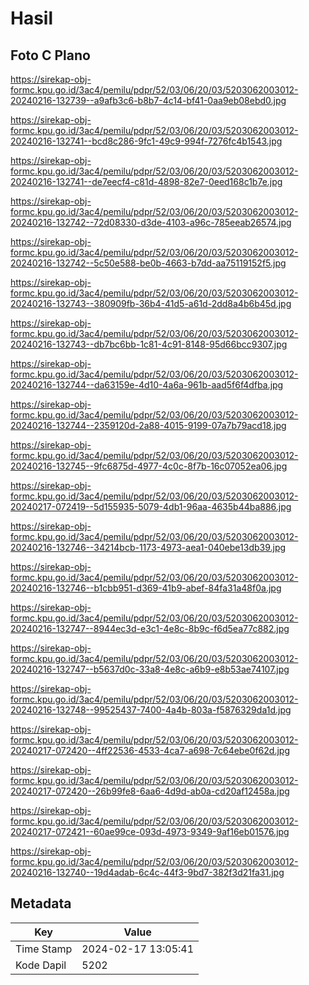 # Hasil

## Foto C Plano

https://sirekap-obj-formc.kpu.go.id/3ac4/pemilu/pdpr/52/03/06/20/03/5203062003012-20240216-132739--a9afb3c6-b8b7-4c14-bf41-0aa9eb08ebd0.jpg

https://sirekap-obj-formc.kpu.go.id/3ac4/pemilu/pdpr/52/03/06/20/03/5203062003012-20240216-132741--bcd8c286-9fc1-49c9-994f-7276fc4b1543.jpg

https://sirekap-obj-formc.kpu.go.id/3ac4/pemilu/pdpr/52/03/06/20/03/5203062003012-20240216-132741--de7eecf4-c81d-4898-82e7-0eed168c1b7e.jpg

https://sirekap-obj-formc.kpu.go.id/3ac4/pemilu/pdpr/52/03/06/20/03/5203062003012-20240216-132742--72d08330-d3de-4103-a96c-785eeab26574.jpg

https://sirekap-obj-formc.kpu.go.id/3ac4/pemilu/pdpr/52/03/06/20/03/5203062003012-20240216-132742--5c50e588-be0b-4663-b7dd-aa75119152f5.jpg

https://sirekap-obj-formc.kpu.go.id/3ac4/pemilu/pdpr/52/03/06/20/03/5203062003012-20240216-132743--380909fb-36b4-41d5-a61d-2dd8a4b6b45d.jpg

https://sirekap-obj-formc.kpu.go.id/3ac4/pemilu/pdpr/52/03/06/20/03/5203062003012-20240216-132743--db7bc6bb-1c81-4c91-8148-95d66bcc9307.jpg

https://sirekap-obj-formc.kpu.go.id/3ac4/pemilu/pdpr/52/03/06/20/03/5203062003012-20240216-132744--da63159e-4d10-4a6a-961b-aad5f6f4dfba.jpg

https://sirekap-obj-formc.kpu.go.id/3ac4/pemilu/pdpr/52/03/06/20/03/5203062003012-20240216-132744--2359120d-2a88-4015-9199-07a7b79acd18.jpg

https://sirekap-obj-formc.kpu.go.id/3ac4/pemilu/pdpr/52/03/06/20/03/5203062003012-20240216-132745--9fc6875d-4977-4c0c-8f7b-16c07052ea06.jpg

https://sirekap-obj-formc.kpu.go.id/3ac4/pemilu/pdpr/52/03/06/20/03/5203062003012-20240217-072419--5d155935-5079-4db1-96aa-4635b44ba886.jpg

https://sirekap-obj-formc.kpu.go.id/3ac4/pemilu/pdpr/52/03/06/20/03/5203062003012-20240216-132746--34214bcb-1173-4973-aea1-040ebe13db39.jpg

https://sirekap-obj-formc.kpu.go.id/3ac4/pemilu/pdpr/52/03/06/20/03/5203062003012-20240216-132746--b1cbb951-d369-41b9-abef-84fa31a48f0a.jpg

https://sirekap-obj-formc.kpu.go.id/3ac4/pemilu/pdpr/52/03/06/20/03/5203062003012-20240216-132747--8944ec3d-e3c1-4e8c-8b9c-f6d5ea77c882.jpg

https://sirekap-obj-formc.kpu.go.id/3ac4/pemilu/pdpr/52/03/06/20/03/5203062003012-20240216-132747--b5637d0c-33a8-4e8c-a6b9-e8b53ae74107.jpg

https://sirekap-obj-formc.kpu.go.id/3ac4/pemilu/pdpr/52/03/06/20/03/5203062003012-20240216-132748--99525437-7400-4a4b-803a-f5876329da1d.jpg

https://sirekap-obj-formc.kpu.go.id/3ac4/pemilu/pdpr/52/03/06/20/03/5203062003012-20240217-072420--4ff22536-4533-4ca7-a698-7c64ebe0f62d.jpg

https://sirekap-obj-formc.kpu.go.id/3ac4/pemilu/pdpr/52/03/06/20/03/5203062003012-20240217-072420--26b99fe8-6aa6-4d9d-ab0a-cd20af12458a.jpg

https://sirekap-obj-formc.kpu.go.id/3ac4/pemilu/pdpr/52/03/06/20/03/5203062003012-20240217-072421--60ae99ce-093d-4973-9349-9af16eb01576.jpg

https://sirekap-obj-formc.kpu.go.id/3ac4/pemilu/pdpr/52/03/06/20/03/5203062003012-20240216-132740--19d4adab-6c4c-44f3-9bd7-382f3d21fa31.jpg


## Metadata

| Key        | Value               |
| ---------- | ------------------- |
| Time Stamp | 2024-02-17 13:05:41 |
| Kode Dapil | 5202                |



